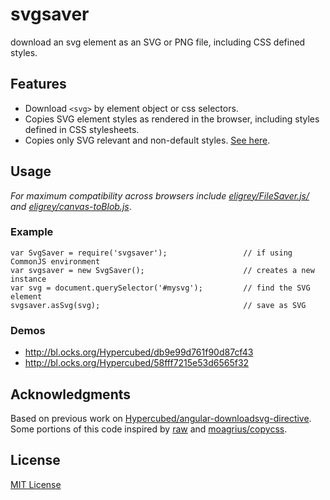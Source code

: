 svgsaver
===

download an svg element as an SVG or PNG file, including CSS defined styles.

## Features
- Download `<svg>` by element object or css selectors.
- Copies SVG element styles as rendered in the browser, including styles defined in CSS stylesheets.
- Copies only SVG relevant and non-default styles.  [See here](http://www.w3.org/TR/SVG/propidx.html).

## Usage

*For maximum compatibility across browsers include [eligrey/FileSaver.js/](https://github.com/eligrey/FileSaver.js) and [eligrey/canvas-toBlob.js](https://github.com/eligrey/canvas-toBlob.js)*.

### Example

```
var SvgSaver = require('svgsaver');                 // if using CommonJS environment
var svgsaver = new SvgSaver();                      // creates a new instance
var svg = document.querySelector('#mysvg');         // find the SVG element
svgsaver.asSvg(svg);                                // save as SVG
```

### Demos

- http://bl.ocks.org/Hypercubed/db9e99d761f90d87cf43
- http://bl.ocks.org/Hypercubed/58fff7215e53d6565f32

## Acknowledgments
Based on previous work on [Hypercubed/angular-downloadsvg-directive](https://github.com/Hypercubed/angular-downloadsvg-directive).  Some portions of this code inspired by [raw](https://github.com/densitydesign/raw/blob/master/js/directives.js) and [moagrius/copycss](https://github.com/moagrius/copycss).

## License
[MIT License](http://en.wikipedia.org/wiki/MIT_License)
